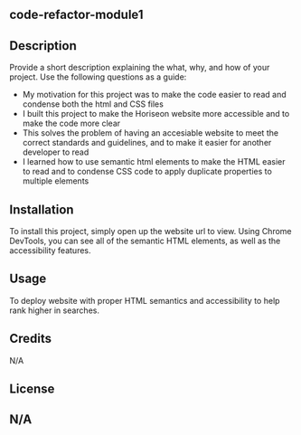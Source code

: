 ## code-refactor-module1
## Description
Provide a short description explaining the what, why, and how of your project. Use the following questions as a guide:
- My motivation for this project was to make the code easier to read and condense both the html and CSS files
- I built this project to make the Horiseon website more accessible and to make the code more clear
- This solves the problem of having an accesiable website to meet the correct standards and guidelines, and to make it easier for another developer to read
- I learned how to use semantic html elements to make the HTML easier to read and to condense CSS code to apply duplicate properties to multiple elements
## Installation
To install this project, simply open up the website url to view. Using Chrome DevTools, you can see all of the semantic HTML elements, as well as the 
accessibility features.
## Usage
To deploy website with proper HTML semantics and accessibility to help rank higher in searches.
## Credits
N/A
## License
N/A
---


